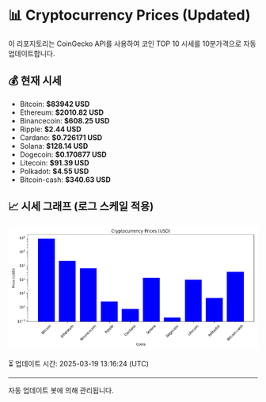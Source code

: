 
# 📊 Cryptocurrency Prices (Updated)

이 리포지토리는 CoinGecko API를 사용하여 코인 TOP 10 시세를 10분가격으로 자동 업데이트합니다.

## 💰 현재 시세
- Bitcoin: **$83942 USD**
- Ethereum: **$2010.82 USD**
- Binancecoin: **$608.25 USD**
- Ripple: **$2.44 USD**
- Cardano: **$0.726171 USD**
- Solana: **$128.14 USD**
- Dogecoin: **$0.170877 USD**
- Litecoin: **$91.39 USD**
- Polkadot: **$4.55 USD**
- Bitcoin-cash: **$340.63 USD**

## 📈 시세 그래프 (로그 스케일 적용)
![Crypto Prices](crypto_prices.png)

⏳ 업데이트 시간: 2025-03-19 13:16:24 (UTC)

---
자동 업데이트 봇에 의해 관리됩니다.
